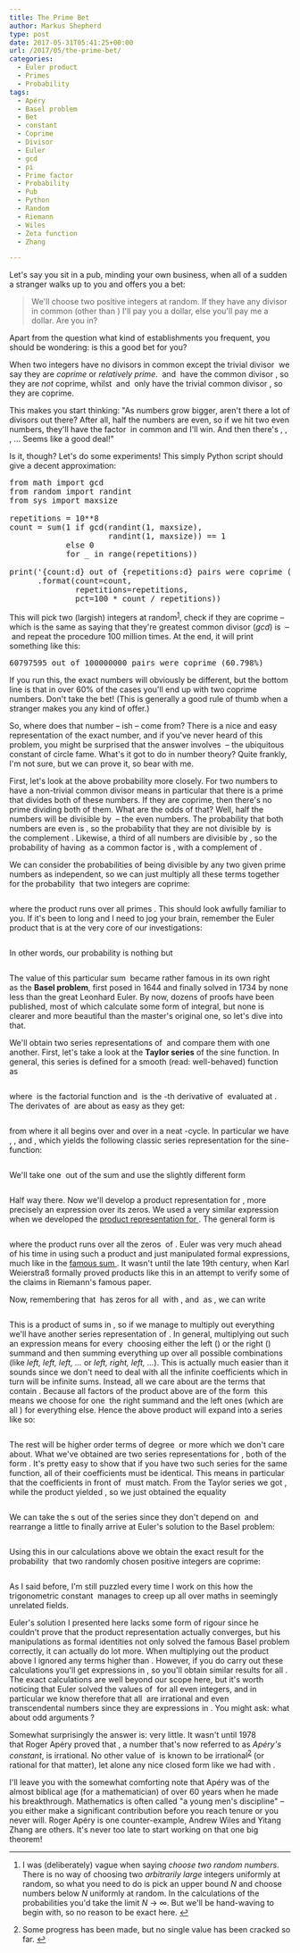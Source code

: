 ```yaml
---
title: The Prime Bet
author: Markus Shepherd
type: post
date: 2017-05-31T05:41:25+00:00
url: /2017/05/the-prime-bet/
categories:
  - Euler product
  - Primes
  - Probability
tags:
  - Apéry
  - Basel problem
  - Bet
  - constant
  - Coprime
  - Divisor
  - Euler
  - gcd
  - pi
  - Prime factor
  - Probability
  - Pub
  - Python
  - Random
  - Riemann
  - Wiles
  - Zeta function
  - Zhang

---
```

Let's say you sit in a pub, minding your own business, when all of a sudden a stranger walks up to you and offers you a bet:

> We'll choose two positive integers at random. If they have any divisor in common (other than <span class='MathJax_Preview'><img src='http://localhost:8885/riemannhypothesis.info/wp-content/plugins/latex/cache/tex_c4ca4238a0b923820dcc509a6f75849b.gif' style='vertical-align: middle; border: none; padding-bottom:1px;' class='tex' alt="" /></span>) I'll pay you a dollar, else you'll pay me a dollar. Are you in?

Apart from the question what kind of establishments you frequent, you should be wondering: is this a good bet for you?

When two integers have no divisors in common except the trivial divisor <span class='MathJax_Preview'><img src='http://localhost:8885/riemannhypothesis.info/wp-content/plugins/latex/cache/tex_c4ca4238a0b923820dcc509a6f75849b.gif' style='vertical-align: middle; border: none; padding-bottom:1px;' class='tex' alt="" /></span> we say they are _coprime_ or _relatively prime_. <span class='MathJax_Preview'><img src='http://localhost:8885/riemannhypothesis.info/wp-content/plugins/latex/cache/tex_1679091c5a880faf6fb5e6087eb1b2dc.gif' style='vertical-align: middle; border: none; padding-bottom:1px;' class='tex' alt="" /></span> and <span class='MathJax_Preview'><img src='http://localhost:8885/riemannhypothesis.info/wp-content/plugins/latex/cache/tex_45c48cce2e2d7fbdea1afc51c7c6ad26.gif' style='vertical-align: middle; border: none; padding-bottom:1px;' class='tex' alt="" /></span> have the common divisor <span class='MathJax_Preview'><img src='http://localhost:8885/riemannhypothesis.info/wp-content/plugins/latex/cache/tex_eccbc87e4b5ce2fe28308fd9f2a7baf3.gif' style='vertical-align: middle; border: none; padding-bottom:1px;' class='tex' alt="" /></span>, so they are _not_ coprime, whilst <span class='MathJax_Preview'><img src='http://localhost:8885/riemannhypothesis.info/wp-content/plugins/latex/cache/tex_c9f0f895fb98ab9159f51fd0297e236d.gif' style='vertical-align: middle; border: none; padding-bottom:1px;' class='tex' alt="" /></span> and <span class='MathJax_Preview'><img src='http://localhost:8885/riemannhypothesis.info/wp-content/plugins/latex/cache/tex_45c48cce2e2d7fbdea1afc51c7c6ad26.gif' style='vertical-align: middle; border: none; padding-bottom:1px;' class='tex' alt="" /></span> only have the trivial common divisor <span class='MathJax_Preview'><img src='http://localhost:8885/riemannhypothesis.info/wp-content/plugins/latex/cache/tex_c4ca4238a0b923820dcc509a6f75849b.gif' style='vertical-align: middle; border: none; padding-bottom:1px;' class='tex' alt="" /></span>, so they are coprime.

This makes you start thinking: "As numbers grow bigger, aren't there a lot of divisors out there? After all, half the numbers are even, so if we hit two even numbers, they'll have the factor <span class='MathJax_Preview'><img src='http://localhost:8885/riemannhypothesis.info/wp-content/plugins/latex/cache/tex_c81e728d9d4c2f636f067f89cc14862c.gif' style='vertical-align: middle; border: none; padding-bottom:1px;' class='tex' alt="" /></span> in common and I'll win. And then there's <span class='MathJax_Preview'><img src='http://localhost:8885/riemannhypothesis.info/wp-content/plugins/latex/cache/tex_eccbc87e4b5ce2fe28308fd9f2a7baf3.gif' style='vertical-align: middle; border: none; padding-bottom:1px;' class='tex' alt="" /></span>, <span class='MathJax_Preview'><img src='http://localhost:8885/riemannhypothesis.info/wp-content/plugins/latex/cache/tex_e4da3b7fbbce2345d7772b0674a318d5.gif' style='vertical-align: middle; border: none; padding-bottom:1px;' class='tex' alt="" /></span>, <span class='MathJax_Preview'><img src='http://localhost:8885/riemannhypothesis.info/wp-content/plugins/latex/cache/tex_8f14e45fceea167a5a36dedd4bea2543.gif' style='vertical-align: middle; border: none; padding-bottom:1px;' class='tex' alt="" /></span>, ... Seems like a good deal!"<!--more-->

Is it, though? Let's do some experiments! This simply Python script should give a decent approximation:

<pre>from math import gcd
from random import randint
from sys import maxsize

repetitions = 10**8
count = sum(1 if gcd(randint(1, maxsize),
                     randint(1, maxsize)) == 1
            else 0
            for _ in range(repetitions))

print('{count:d} out of {repetitions:d} pairs were coprime ({pct:.3f}%)'
      .format(count=count,
              repetitions=repetitions,
              pct=100 * count / repetitions))</pre>

This will pick two (largish) integers at random<sup id="rf1-919"><a href="#fn1-919" title="I was (deliberately) vague when saying choose two random numbers. There is no way of choosing two arbitrarily large integers uniformly at random, so what you need to do is pick an upper bound N&nbsp;and choose numbers below N uniformly at random. In the calculations of the probabilities you&#039;d take the limit N &rarr;&nbsp;&infin;. But we&#039;ll be hand-waving to begin with, so no reason to be exact here." rel="footnote">1</a></sup>, check if they are coprime – which is the same as saying that they're greatest common divisor (_gcd_) is <span class='MathJax_Preview'><img src='http://localhost:8885/riemannhypothesis.info/wp-content/plugins/latex/cache/tex_c4ca4238a0b923820dcc509a6f75849b.gif' style='vertical-align: middle; border: none; padding-bottom:1px;' class='tex' alt="" /></span> – and repeat the procedure 100 million times. At the end, it will print something like this:

<pre>60797595 out of 100000000 pairs were coprime (60.798%)</pre>

If you run this, the exact numbers will obviously be different, but the bottom line is that in over 60% of the cases you'll end up with two coprime numbers. Don't take the bet! (This is generally a good rule of thumb when a stranger makes you any kind of offer.)

So, where does that number – <span class='MathJax_Preview'><img src='http://localhost:8885/riemannhypothesis.info/wp-content/plugins/latex/cache/tex_a4f0522bbd6f051747034d5ae90d9c42.gif' style='vertical-align: middle; border: none; padding-bottom:1px;' class='tex' alt="" /></span>ish – come from? There is a nice and easy representation of the exact number, and if you've never heard of this problem, you might be surprised that the answer involves <span class='MathJax_Preview'><img src='http://localhost:8885/riemannhypothesis.info/wp-content/plugins/latex/cache/tex_4f08e3dba63dc6d40b22952c7a9dac6d.gif' style='vertical-align: middle; border: none; padding-bottom:2px;' class='tex' alt="" /></span> – the ubiquitous constant of circle fame. What's it got to do in number theory? Quite frankly, I'm not sure, but we can prove it, so bear with me.

First, let's look at the above probability more closely. For two numbers to have a non-trivial common divisor means in particular that there is a prime that divides both of these numbers. If they are coprime, then there's no prime dividing both of them. What are the odds of that? Well, half the numbers will be divisible by <span class='MathJax_Preview'><img src='http://localhost:8885/riemannhypothesis.info/wp-content/plugins/latex/cache/tex_c81e728d9d4c2f636f067f89cc14862c.gif' style='vertical-align: middle; border: none; padding-bottom:1px;' class='tex' alt="" /></span> – the even numbers. The probability that both numbers are even is <span class='MathJax_Preview'><img src='http://localhost:8885/riemannhypothesis.info/wp-content/plugins/latex/cache/tex_cac0355c41b2f5f4ee480bb12a5b7040.gif' style='vertical-align: middle; border: none; ' class='tex' alt="" /></span>, so the probability that they are not divisible by <span class='MathJax_Preview'><img src='http://localhost:8885/riemannhypothesis.info/wp-content/plugins/latex/cache/tex_c81e728d9d4c2f636f067f89cc14862c.gif' style='vertical-align: middle; border: none; padding-bottom:1px;' class='tex' alt="" /></span> is the complement <span class='MathJax_Preview'><img src='http://localhost:8885/riemannhypothesis.info/wp-content/plugins/latex/cache/tex_a6aa3e224a9bb6e6764cb19581d00b50.gif' style='vertical-align: middle; border: none; ' class='tex' alt="" /></span>. Likewise, a third of all numbers are divisible by <span class='MathJax_Preview'><img src='http://localhost:8885/riemannhypothesis.info/wp-content/plugins/latex/cache/tex_eccbc87e4b5ce2fe28308fd9f2a7baf3.gif' style='vertical-align: middle; border: none; padding-bottom:1px;' class='tex' alt="" /></span>, so the probability of having <span class='MathJax_Preview'><img src='http://localhost:8885/riemannhypothesis.info/wp-content/plugins/latex/cache/tex_eccbc87e4b5ce2fe28308fd9f2a7baf3.gif' style='vertical-align: middle; border: none; padding-bottom:1px;' class='tex' alt="" /></span> as a common factor is <span class='MathJax_Preview'><img src='http://localhost:8885/riemannhypothesis.info/wp-content/plugins/latex/cache/tex_e021c106d0b6468b927391a8c37bc696.gif' style='vertical-align: middle; border: none; ' class='tex' alt="" /></span>, with a complement of <span class='MathJax_Preview'><img src='http://localhost:8885/riemannhypothesis.info/wp-content/plugins/latex/cache/tex_4377ea1c62a46686871789ae3779a6b2.gif' style='vertical-align: middle; border: none; ' class='tex' alt="" /></span>.

We can consider the probabilities of being divisible by any two given prime numbers as independent, so we can just multiply all these terms together for the probability <span class='MathJax_Preview'><img src='http://localhost:8885/riemannhypothesis.info/wp-content/plugins/latex/cache/tex_44c29edb103a2872f519ad0c9a0fdaaa.gif' style='vertical-align: middle; border: none; padding-bottom:1px;' class='tex' alt="" /></span> that two integers are coprime:

<p style='text-align:center;'>
  <span class='MathJax_Preview'><img src='http://localhost:8885/riemannhypothesis.info/wp-content/plugins/latex/cache/tex_a16985cb3db5e5a49848c3a9a2b9f55f.gif' style='vertical-align: middle; border: none;' class='tex' alt="" /></span>
</p>

where the product runs over all primes <span class='MathJax_Preview'><img src='http://localhost:8885/riemannhypothesis.info/wp-content/plugins/latex/cache/tex_83878c91171338902e0fe0fb97a8c47a.gif' style='vertical-align: middle; border: none; padding-bottom:1px;' class='tex' alt="" /></span>. This should look awfully familiar to you. If it's been to long and I need to jog your brain, remember the Euler product that is at the very core of our investigations:

<p style='text-align:center;'>
  <span class='MathJax_Preview'><img src='http://localhost:8885/riemannhypothesis.info/wp-content/plugins/latex/cache/tex_9aeaefc866851b1c0b495901082e9b97.gif' style='vertical-align: middle; border: none;' class='tex' alt="" /></span>
</p>

In other words, our probability is nothing but

<p style='text-align:center;'>
  <span class='MathJax_Preview'><img src='http://localhost:8885/riemannhypothesis.info/wp-content/plugins/latex/cache/tex_fef003ce85c7117beb4a06ee323fe171.gif' style='vertical-align: middle; border: none;' class='tex' alt="" /></span>
</p>

The value of this particular sum <span class='MathJax_Preview'><img src='http://localhost:8885/riemannhypothesis.info/wp-content/plugins/latex/cache/tex_7a72196029f7dfbca19c375be7dda32e.gif' style='vertical-align: middle; border: none; ' class='tex' alt="" /></span> became rather famous in its own right as the **Basel problem**, first posed in 1644 and finally solved in 1734 by none less than the great Leonhard Euler. By now, dozens of proofs have been published, most of which calculate some form of integral, but none is clearer and more beautiful than the master's original one, so let's dive into that.

We'll obtain two series representations of <span class='MathJax_Preview'><img src='http://localhost:8885/riemannhypothesis.info/wp-content/plugins/latex/cache/tex_cdba58911c590ced3e2435dfa39f6873.gif' style='vertical-align: middle; border: none; padding-bottom:1px;' class='tex' alt="" /></span> and compare them with one another. First, let's take a look at the **Taylor series** of the sine function. In general, this series is defined for a smooth (read: well-behaved) function <span class='MathJax_Preview'><img src='http://localhost:8885/riemannhypothesis.info/wp-content/plugins/latex/cache/tex_50bbd36e1fd2333108437a2ca378be62.gif' style='vertical-align: middle; border: none; ' class='tex' alt="" /></span> as

<p style='text-align:center;'>
  <span class='MathJax_Preview'><img src='http://localhost:8885/riemannhypothesis.info/wp-content/plugins/latex/cache/tex_bfe402f37d36554eb9c60ee689008a77.gif' style='vertical-align: middle; border: none;' class='tex' alt="" /></span>
</p>

where <span class='MathJax_Preview'><img src='http://localhost:8885/riemannhypothesis.info/wp-content/plugins/latex/cache/tex_0e78dd0c70c48a61ca7caed1a92e4f92.gif' style='vertical-align: middle; border: none; ' class='tex' alt="" /></span> is the factorial function and <span class='MathJax_Preview'><img src='http://localhost:8885/riemannhypothesis.info/wp-content/plugins/latex/cache/tex_c9b34b7a649b447750927c19ff1e336b.gif' style='vertical-align: middle; border: none; ' class='tex' alt="" /></span> is the <span class='MathJax_Preview'><img src='http://localhost:8885/riemannhypothesis.info/wp-content/plugins/latex/cache/tex_7b8b965ad4bca0e41ab51de7b31363a1.gif' style='vertical-align: middle; border: none; padding-bottom:2px;' class='tex' alt="" /></span>-th derivative of <span class='MathJax_Preview'><img src='http://localhost:8885/riemannhypothesis.info/wp-content/plugins/latex/cache/tex_8fa14cdd754f91cc6554c9e71929cce7.gif' style='vertical-align: middle; border: none; ' class='tex' alt="" /></span> evaluated at <span class='MathJax_Preview'><img src='http://localhost:8885/riemannhypothesis.info/wp-content/plugins/latex/cache/tex_e11729b0b65ecade3fc272548a3883fc.gif' style='vertical-align: middle; border: none; padding-bottom:1px;' class='tex' alt="" /></span>. The derivates of <span class='MathJax_Preview'><img src='http://localhost:8885/riemannhypothesis.info/wp-content/plugins/latex/cache/tex_6eb3daa863c21e84e72a568c40963922.gif' style='vertical-align: middle; border: none; ' class='tex' alt="" /></span> are about as easy as they get:

<p style='text-align:center;'>
  <span class='MathJax_Preview'><img src='http://localhost:8885/riemannhypothesis.info/wp-content/plugins/latex/cache/tex_7228d202559622c813103b9f09e00ce0.gif' style='vertical-align: middle; border: none;' class='tex' alt="" /></span>
</p>

from where it all begins over and over in a neat <span class='MathJax_Preview'><img src='http://localhost:8885/riemannhypothesis.info/wp-content/plugins/latex/cache/tex_a87ff679a2f3e71d9181a67b7542122c.gif' style='vertical-align: middle; border: none; padding-bottom:1px;' class='tex' alt="" /></span>-cycle. In particular we have <span class='MathJax_Preview'><img src='http://localhost:8885/riemannhypothesis.info/wp-content/plugins/latex/cache/tex_6243891d228d359288906bea34685ec2.gif' style='vertical-align: middle; border: none; ' class='tex' alt="" /></span>, <span class='MathJax_Preview'><img src='http://localhost:8885/riemannhypothesis.info/wp-content/plugins/latex/cache/tex_3f10f229b72d5bb7c65946584e9f5032.gif' style='vertical-align: middle; border: none; ' class='tex' alt="" /></span>, and <span class='MathJax_Preview'><img src='http://localhost:8885/riemannhypothesis.info/wp-content/plugins/latex/cache/tex_5d621a4043161e09ae4a4ccbfe74d114.gif' style='vertical-align: middle; border: none; ' class='tex' alt="" /></span>, which yields the following classic series representation for the sine-function:

<p style='text-align:center;'>
  <span class='MathJax_Preview'><img src='http://localhost:8885/riemannhypothesis.info/wp-content/plugins/latex/cache/tex_62621851c608c1c76701a725fc5d6948.gif' style='vertical-align: middle; border: none;' class='tex' alt="" /></span>
</p>

We'll take one <span class='MathJax_Preview'><img src='http://localhost:8885/riemannhypothesis.info/wp-content/plugins/latex/cache/tex_9dd4e461268c8034f5c8564e155c67a6.gif' style='vertical-align: middle; border: none; padding-bottom:2px;' class='tex' alt="" /></span> out of the sum and use the slightly different form

<p style='text-align:center;'>
  <span class='MathJax_Preview'><img src='http://localhost:8885/riemannhypothesis.info/wp-content/plugins/latex/cache/tex_b19ed15af7ccabe34d6001c977c2799e.gif' style='vertical-align: middle; border: none;' class='tex' alt="" /></span>
</p>

Half way there. Now we'll develop a product representation for <span class='MathJax_Preview'><img src='http://localhost:8885/riemannhypothesis.info/wp-content/plugins/latex/cache/tex_cdba58911c590ced3e2435dfa39f6873.gif' style='vertical-align: middle; border: none; padding-bottom:1px;' class='tex' alt="" /></span>, more precisely an expression over its zeros. We used a very similar expression when we developed the [product representation for <span class='MathJax_Preview'><img src='http://localhost:8885/riemannhypothesis.info/wp-content/plugins/latex/cache/tex_f3a761cd56a9193ecefdec155ab9eecc.gif' style='vertical-align: middle; border: none; ' class='tex' alt="" /></span>][1]. The general form is

<p style='text-align:center;'>
  <span class='MathJax_Preview'><img src='http://localhost:8885/riemannhypothesis.info/wp-content/plugins/latex/cache/tex_9d433b07a7cfb7c0c47c244a31d4ffef.gif' style='vertical-align: middle; border: none;' class='tex' alt="" /></span>
</p>

where the product runs over all the zeros <span class='MathJax_Preview'><img src='http://localhost:8885/riemannhypothesis.info/wp-content/plugins/latex/cache/tex_b61719e4483d24b6b51917d6c1d2bb14.gif' style='vertical-align: middle; border: none; padding-bottom:1px;' class='tex' alt="" /></span> of <span class='MathJax_Preview'><img src='http://localhost:8885/riemannhypothesis.info/wp-content/plugins/latex/cache/tex_8fa14cdd754f91cc6554c9e71929cce7.gif' style='vertical-align: middle; border: none; ' class='tex' alt="" /></span>. Euler was very much ahead of his time in using such a product and just manipulated formal expressions, much like in the [famous sum <span class='MathJax_Preview'><img src='http://localhost:8885/riemannhypothesis.info/wp-content/plugins/latex/cache/tex_739e8ea2041bf5ccc200f3f6f9e4f523.gif' style='vertical-align: middle; border: none; ' class='tex' alt="" /></span>][2]. It wasn't until the late 19th century, when Karl Weierstraß formally proved products like this in an attempt to verify some of the claims in Riemann's famous paper.

Now, remembering that <span class='MathJax_Preview'><img src='http://localhost:8885/riemannhypothesis.info/wp-content/plugins/latex/cache/tex_cdba58911c590ced3e2435dfa39f6873.gif' style='vertical-align: middle; border: none; padding-bottom:1px;' class='tex' alt="" /></span> has zeros for all <span class='MathJax_Preview'><img src='http://localhost:8885/riemannhypothesis.info/wp-content/plugins/latex/cache/tex_9d7cc79577d0cbeaa96d7c2ea30d87a4.gif' style='vertical-align: middle; border: none; padding-bottom:1px;' class='tex' alt="" /></span> with <span class='MathJax_Preview'><img src='http://localhost:8885/riemannhypothesis.info/wp-content/plugins/latex/cache/tex_6686e0d0fda5627c015ebc472384baed.gif' style='vertical-align: middle; border: none; ' class='tex' alt="" /></span>, and <span class='MathJax_Preview'><img src='http://localhost:8885/riemannhypothesis.info/wp-content/plugins/latex/cache/tex_e566b7260b89903011d84ab68fa998d5.gif' style='vertical-align: middle; border: none; ' class='tex' alt="" /></span> as <span class='MathJax_Preview'><img src='http://localhost:8885/riemannhypothesis.info/wp-content/plugins/latex/cache/tex_3960e95b44eb268b76deab0320901745.gif' style='vertical-align: middle; border: none; padding-bottom:1px;' class='tex' alt="" /></span>, we can write

<p style='text-align:center;'>
  <span class='MathJax_Preview'><img src='http://localhost:8885/riemannhypothesis.info/wp-content/plugins/latex/cache/tex_aadd1456365a4b42166bcf9e9112d12d.gif' style='vertical-align: middle; border: none;' class='tex' alt="" /></span>
</p>

This is a product of sums in <span class='MathJax_Preview'><img src='http://localhost:8885/riemannhypothesis.info/wp-content/plugins/latex/cache/tex_9dd4e461268c8034f5c8564e155c67a6.gif' style='vertical-align: middle; border: none; padding-bottom:2px;' class='tex' alt="" /></span>, so if we manage to multiply out everything we'll have another series representation of <span class='MathJax_Preview'><img src='http://localhost:8885/riemannhypothesis.info/wp-content/plugins/latex/cache/tex_9b886211f606e2ff14be4c879c616336.gif' style='vertical-align: middle; border: none; ' class='tex' alt="" /></span>. In general, multiplying out such an expression means for every <span class='MathJax_Preview'><img src='http://localhost:8885/riemannhypothesis.info/wp-content/plugins/latex/cache/tex_8ce4b16b22b58894aa86c421e8759df3.gif' style='vertical-align: middle; border: none; padding-bottom:1px;' class='tex' alt="" /></span> choosing either the left (<span class='MathJax_Preview'><img src='http://localhost:8885/riemannhypothesis.info/wp-content/plugins/latex/cache/tex_c4ca4238a0b923820dcc509a6f75849b.gif' style='vertical-align: middle; border: none; padding-bottom:1px;' class='tex' alt="" /></span>) or the right (<span class='MathJax_Preview'><img src='http://localhost:8885/riemannhypothesis.info/wp-content/plugins/latex/cache/tex_887e6484ca197c62f4bcb326167fa3d4.gif' style='vertical-align: middle; border: none; ' class='tex' alt="" /></span>) summand and then summing everything up over all possible combinations (like _left, left, left, ..._ or _left, right, left, ..._). This is actually much easier than it sounds since we don't need to deal with all the infinite coefficients which in turn will be infinite sums. Instead, all we care about are the terms that contain <span class='MathJax_Preview'><img src='http://localhost:8885/riemannhypothesis.info/wp-content/plugins/latex/cache/tex_32f5240d0dbf2ccbe75ef7f8ef2015e0.gif' style='vertical-align: middle; border: none; padding-bottom:1px;' class='tex' alt="" /></span>. Because all factors of the product above are of the form <span class='MathJax_Preview'><img src='http://localhost:8885/riemannhypothesis.info/wp-content/plugins/latex/cache/tex_dc6f3bb91a1f12029575f4d89cb4c510.gif' style='vertical-align: middle; border: none; ' class='tex' alt="" /></span> this means we choose for one <span class='MathJax_Preview'><img src='http://localhost:8885/riemannhypothesis.info/wp-content/plugins/latex/cache/tex_8ce4b16b22b58894aa86c421e8759df3.gif' style='vertical-align: middle; border: none; padding-bottom:1px;' class='tex' alt="" /></span> the right summand and the left ones (which are all <span class='MathJax_Preview'><img src='http://localhost:8885/riemannhypothesis.info/wp-content/plugins/latex/cache/tex_c4ca4238a0b923820dcc509a6f75849b.gif' style='vertical-align: middle; border: none; padding-bottom:1px;' class='tex' alt="" /></span>) for everything else. Hence the above product will expand into a series like so:

<p style='text-align:center;'>
  <span class='MathJax_Preview'><img src='http://localhost:8885/riemannhypothesis.info/wp-content/plugins/latex/cache/tex_15abc260223f8c3ba2e890d3fe4c2c95.gif' style='vertical-align: middle; border: none;' class='tex' alt="" /></span>
</p>

The rest will be higher order terms of degree <span class='MathJax_Preview'><img src='http://localhost:8885/riemannhypothesis.info/wp-content/plugins/latex/cache/tex_a87ff679a2f3e71d9181a67b7542122c.gif' style='vertical-align: middle; border: none; padding-bottom:1px;' class='tex' alt="" /></span> or more which we don't care about. What we've obtained are two series representations for <span class='MathJax_Preview'><img src='http://localhost:8885/riemannhypothesis.info/wp-content/plugins/latex/cache/tex_9b886211f606e2ff14be4c879c616336.gif' style='vertical-align: middle; border: none; ' class='tex' alt="" /></span>, both of the form <span class='MathJax_Preview'><img src='http://localhost:8885/riemannhypothesis.info/wp-content/plugins/latex/cache/tex_102344bf822b468365084013c336178b.gif' style='vertical-align: middle; border: none; ' class='tex' alt="" /></span>. It's pretty easy to show that if you have two such series for the same function, all of their coefficients must be identical. This means in particular that the coefficients in front of <span class='MathJax_Preview'><img src='http://localhost:8885/riemannhypothesis.info/wp-content/plugins/latex/cache/tex_32f5240d0dbf2ccbe75ef7f8ef2015e0.gif' style='vertical-align: middle; border: none; padding-bottom:1px;' class='tex' alt="" /></span> must match. From the Taylor series we got <span class='MathJax_Preview'><img src='http://localhost:8885/riemannhypothesis.info/wp-content/plugins/latex/cache/tex_ff1ed889ed5a31470d82bd9610067c1c.gif' style='vertical-align: middle; border: none; ' class='tex' alt="" /></span>, while the product yielded <span class='MathJax_Preview'><img src='http://localhost:8885/riemannhypothesis.info/wp-content/plugins/latex/cache/tex_84ccb79138d357f8af01f1ffdaaa97fb.gif' style='vertical-align: middle; border: none; ' class='tex' alt="" /></span>, so we just obtained the equality

<p style='text-align:center;'>
  <span class='MathJax_Preview'><img src='http://localhost:8885/riemannhypothesis.info/wp-content/plugins/latex/cache/tex_52203e09ef484181914eba03a0266fc9.gif' style='vertical-align: middle; border: none;' class='tex' alt="" /></span>
</p>

We can take the <span class='MathJax_Preview'><img src='http://localhost:8885/riemannhypothesis.info/wp-content/plugins/latex/cache/tex_4f08e3dba63dc6d40b22952c7a9dac6d.gif' style='vertical-align: middle; border: none; padding-bottom:2px;' class='tex' alt="" /></span>s out of the series since they don't depend on <span class='MathJax_Preview'><img src='http://localhost:8885/riemannhypothesis.info/wp-content/plugins/latex/cache/tex_8ce4b16b22b58894aa86c421e8759df3.gif' style='vertical-align: middle; border: none; padding-bottom:1px;' class='tex' alt="" /></span> and rearrange a little to finally arrive at Euler's solution to the Basel problem:

<p style='text-align:center;'>
  <span class='MathJax_Preview'><img src='http://localhost:8885/riemannhypothesis.info/wp-content/plugins/latex/cache/tex_ac1c74737db09bdef5c13cb7914b592b.gif' style='vertical-align: middle; border: none;' class='tex' alt="" /></span>
</p>

Using this in our calculations above we obtain the exact result for the probability <span class='MathJax_Preview'><img src='http://localhost:8885/riemannhypothesis.info/wp-content/plugins/latex/cache/tex_44c29edb103a2872f519ad0c9a0fdaaa.gif' style='vertical-align: middle; border: none; padding-bottom:1px;' class='tex' alt="" /></span> that two randomly chosen positive integers are coprime:

<p style='text-align:center;'>
  <span class='MathJax_Preview'><img src='http://localhost:8885/riemannhypothesis.info/wp-content/plugins/latex/cache/tex_642df54e961449b2268d513d3cba7fa8.gif' style='vertical-align: middle; border: none;' class='tex' alt="" /></span>
</p>

As I said before, I'm still puzzled every time I work on this how the trigonometric constant <span class='MathJax_Preview'><img src='http://localhost:8885/riemannhypothesis.info/wp-content/plugins/latex/cache/tex_4f08e3dba63dc6d40b22952c7a9dac6d.gif' style='vertical-align: middle; border: none; padding-bottom:2px;' class='tex' alt="" /></span> manages to creep up all over maths in seemingly unrelated fields.

Euler's solution I presented here lacks some form of rigour since he couldn't prove that the product representation actually converges, but his manipulations as formal identities not only solved the famous Basel problem correctly, it can actually do lot more. When multiplying out the product above I ignored any terms higher than <span class='MathJax_Preview'><img src='http://localhost:8885/riemannhypothesis.info/wp-content/plugins/latex/cache/tex_32f5240d0dbf2ccbe75ef7f8ef2015e0.gif' style='vertical-align: middle; border: none; padding-bottom:1px;' class='tex' alt="" /></span>. However, if you do carry out these calculations you'll get expressions in <span class='MathJax_Preview'><img src='http://localhost:8885/riemannhypothesis.info/wp-content/plugins/latex/cache/tex_2ad2bf15772d125e9b6943ff49ee6bc5.gif' style='vertical-align: middle; border: none; ' class='tex' alt="" /></span>, so you'll obtain similar results for all <span class='MathJax_Preview'><img src='http://localhost:8885/riemannhypothesis.info/wp-content/plugins/latex/cache/tex_6e6aa62f802383a57bf3ef0759a3fd50.gif' style='vertical-align: middle; border: none; ' class='tex' alt="" /></span>. The exact calculations are well beyond our scope here, but it's worth noticing that Euler solved the values of <span class='MathJax_Preview'><img src='http://localhost:8885/riemannhypothesis.info/wp-content/plugins/latex/cache/tex_6e6aa62f802383a57bf3ef0759a3fd50.gif' style='vertical-align: middle; border: none; ' class='tex' alt="" /></span> for all even integers, and in particular we know therefore that all <span class='MathJax_Preview'><img src='http://localhost:8885/riemannhypothesis.info/wp-content/plugins/latex/cache/tex_6e6aa62f802383a57bf3ef0759a3fd50.gif' style='vertical-align: middle; border: none; ' class='tex' alt="" /></span> are irrational and even transcendental numbers since they are expressions in <span class='MathJax_Preview'><img src='http://localhost:8885/riemannhypothesis.info/wp-content/plugins/latex/cache/tex_8d8d532ed0bfbb379874e1f22041b6ae.gif' style='vertical-align: middle; border: none; ' class='tex' alt="" /></span>. You might ask: what about odd arguments <span class='MathJax_Preview'><img src='http://localhost:8885/riemannhypothesis.info/wp-content/plugins/latex/cache/tex_aa2bd0ee2c98e5792861c22545a8db0b.gif' style='vertical-align: middle; border: none; ' class='tex' alt="" /></span>?

Somewhat surprisingly the answer is: very little. It wasn't until 1978 that Roger Apéry proved that <span class='MathJax_Preview'><img src='http://localhost:8885/riemannhypothesis.info/wp-content/plugins/latex/cache/tex_86d9b72b6d4d9748733612814fb72868.gif' style='vertical-align: middle; border: none; ' class='tex' alt="" /></span>, a number that's now referred to as _Apéry's constant_, is irrational. No other value of <span class='MathJax_Preview'><img src='http://localhost:8885/riemannhypothesis.info/wp-content/plugins/latex/cache/tex_aa2bd0ee2c98e5792861c22545a8db0b.gif' style='vertical-align: middle; border: none; ' class='tex' alt="" /></span> is known to be irrational<sup id="rf2-919"><a href="#fn2-919" title="Some progress has been made, but no single value has been cracked so far." rel="footnote">2</a></sup> (or rational for that matter), let alone any nice closed form like we had with <span class='MathJax_Preview'><img src='http://localhost:8885/riemannhypothesis.info/wp-content/plugins/latex/cache/tex_2a4790de836da858b34777c7d4198ec6.gif' style='vertical-align: middle; border: none; ' class='tex' alt="" /></span>.

I'll leave you with the somewhat comforting note that Apéry was of the almost biblical age (for a mathematician) of over 60 years when he made his breakthrough. Mathematics is often called "a young men's discipline" – you either make a significant contribution before you reach tenure or you never will. Roger Apéry is one counter-example, Andrew Wiles and Yitang Zhang are others. It's never too late to start working on that one big theorem!

<hr class="footnotes" />

<ol class="footnotes">
  <li id="fn1-919">
    <p>
      I was (deliberately) vague when saying <em>choose two random numbers</em>. There is no way of choosing two <em>arbitrarily large</em> integers uniformly at random, so what you need to do is pick an upper bound <em>N</em> and choose numbers below <em>N</em> uniformly at random. In the calculations of the probabilities you'd take the limit <em>N</em> → ∞. But we'll be hand-waving to begin with, so no reason to be exact here.&nbsp;<a href="#rf1-919" class="backlink" title="Jump back to footnote 1 in the text.">&#8617;</a>
    </p>
  </li>
  
  <li id="fn2-919">
    <p>
      Some progress has been made, but no single value has been cracked so far.&nbsp;<a href="#rf2-919" class="backlink" title="Jump back to footnote 2 in the text.">&#8617;</a>
    </p>
  </li>
</ol>

 [1]: http://localhost:8885/riemannhypothesis.info/2013/12/more-symmetry-and-another-product/
 [2]: http://localhost:8885/riemannhypothesis.info/2014/02/infinity-is-worth-no-more-than-112/